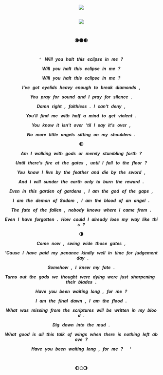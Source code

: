 <div align="center">

![](https://komarev.com/ghpvc/?username=vampyrumspectrum&label=Feather_clippings&color=680000)
</br>
</br>

![](https://i.postimg.cc/HnVPrJsw/sunday.png)

</br>

**🌘🌑🌒**

</br>

❛  ***Will you halt this eclipse in me ?***

***Will you halt this eclipse in me ?***

***Will you halt this eclipse in me ?***

***I've got eyelids heavy enough to break diamonds ,***

***You pray for sound and I pray for silence .***

***Damn right , faithless . I can't deny ,***

***You'll find me with half a mind to get violent .***

***You know it isn't over 'til I say it's over ,***

***No more little angels sitting on my shoulders .***

**🌓**

***Am I walking with gods or merely stumbling forth ?***

***Until there's fire at the gates , until I fall to the floor ?***

***You know I live by the feather and die by the sword ,***

***And I will sunder the earth only to burn the reward .***

***Even in this garden of gardens , I am the god of the gaps ,***

***I am the demon of Sodom , I am the blood of an angel .***

***The fate of the fallen , nobody knows where I came from .***

***Even I have forgotten . How could I already lose my way like this ?***

**🌗**

***Come now , swing wide those gates ,***

***'Cause I have paid my penance kindly well in time for judgement day .***

***Somehow , I knew my fate .***

***Turns out the gods we thought were dying were just sharpening their blades .***

***Have you been waiting long , for me ?***

***I am the final dawn , I am the flood .***

***What was missing from the scriptures will be written in my blood .***

***Dig down into the mud .***

***What good is all this talk of wings when there is nothing left above ?***

***Have you been waiting long , for me ?***   ❜

</br>

**🌔🌕🌖**

</div>
